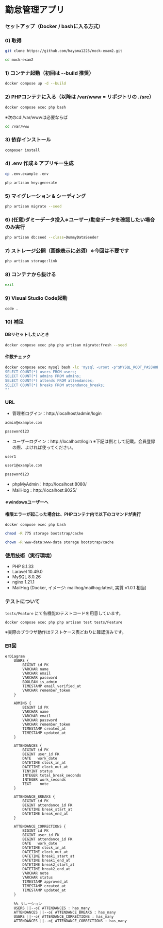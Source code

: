 # 勤怠管理アプリ

### セットアップ（Docker / bashに入る方式）

### 0) 取得
```bash
git clone https://github.com/hayama1225/mock-exam2.git
```
```bash
cd mock-exam2
```
### 1) コンテナ起動（初回は --build 推奨）
```bash
docker compose up -d --build
```
### 2) PHPコンテナに入る（以降は /var/www = リポジトリの ./src）
```bash
docker compose exec php bash
```
※次のcd /var/wwwは必要ならば
```bash
cd /var/www
```
### 3) 依存インストール
```bash
composer install
```
### 4) .env 作成 & アプリキー生成
```bash
cp .env.example .env
```
```bash
php artisan key:generate
```
### 5) マイグレーション & シーディング
```bash
php artisan migrate --seed
```
### 6) (任意)ダミーデータ投入※ユーザー/勤怠データを確認したい場合のみ実行
```bash
php artisan db:seed --class=DummyDataSeeder
```
### 7) ストレージ公開（画像表示に必須）※今回は不要です
```bash
php artisan storage:link
```
### 8) コンテナから抜ける
```bash
exit
```
### 9) Visual Studio Code起動
```bash
code .
```
### 10) 補足
#### DBリセットしたいとき
```bash
docker compose exec php php artisan migrate:fresh --seed
```
#### 件数チェック
```bash
docker compose exec mysql bash -lc 'mysql -uroot -p"$MYSQL_ROOT_PASSWORD" -D "$MYSQL_DATABASE" -e "
SELECT COUNT(*) users FROM users;
SELECT COUNT(*) admins FROM admins;
SELECT COUNT(*) attends FROM attendances;
SELECT COUNT(*) breaks FROM attendance_breaks;
"'
```

### URL
- 管理者ログイン：http://localhost/admin/login
```bash
admin@example.com
```
```bash
password123
```

- ユーザーログイン：http://localhost/login
※下記は例として記載。会員登録の際、よければ使ってください。
```bash
user1
```
```bash
user1@example.com
```
```bash
password123
```

- phpMyAdmin：http://localhost:8080/
- MailHog：http://localhost:8025/

#### ※windowsユーザーへ
#### 権限エラーが起こった場合は、PHPコンテナ内で以下のコマンドが実行
```bash
docker compose exec php bash
```
```bash
chmod -R 775 storage bootstrap/cache
```
```bash
chown -R www-data:www-data storage bootstrap/cache
```

### 使用技術（実行環境）
- PHP 8.1.33
- Laravel 10.49.0
- MySQL 8.0.26
- nginx 1.21.1
- MailHog (Docker, イメージ: mailhog/mailhog:latest, 実質 v1.0.1 相当)

### テストについて
`tests/Feature` にて各機能のテストコードを用意しています。
```bash
docker compose exec php php artisan test tests/Feature
```
※実際のブラウザ動作はテストケース表どおりに確認済みです。

### ER図
```mermaid
erDiagram
    USERS {
        BIGINT id PK
        VARCHAR name
        VARCHAR email
        VARCHAR password
        BOOLEAN is_admin
        TIMESTAMP email_verified_at
        VARCHAR remember_token
    }

    ADMINS {
        BIGINT id PK
        VARCHAR name
        VARCHAR email
        VARCHAR password
        VARCHAR remember_token
        TIMESTAMP created_at
        TIMESTAMP updated_at
    }

    ATTENDANCES {
        BIGINT id PK
        BIGINT user_id FK
        DATE   work_date
        DATETIME clock_in_at
        DATETIME clock_out_at
        TINYINT status
        INTEGER total_break_seconds
        INTEGER work_seconds
        TEXT    note
    }

    ATTENDANCE_BREAKS {
        BIGINT id PK
        BIGINT attendance_id FK
        DATETIME break_start_at
        DATETIME break_end_at
    }

    ATTENDANCE_CORRECTIONS {
        BIGINT id PK
        BIGINT user_id FK
        BIGINT attendance_id FK
        DATE   work_date
        DATETIME clock_in_at
        DATETIME clock_out_at
        DATETIME break1_start_at
        DATETIME break1_end_at
        DATETIME break2_start_at
        DATETIME break2_end_at
        VARCHAR note
        VARCHAR status
        TIMESTAMP approved_at
        TIMESTAMP created_at
        TIMESTAMP updated_at
    }

    %% リレーション
    USERS ||--o{ ATTENDANCES : has_many
    ATTENDANCES ||--o{ ATTENDANCE_BREAKS : has_many
    USERS ||--o{ ATTENDANCE_CORRECTIONS : has_many
    ATTENDANCES ||--o{ ATTENDANCE_CORRECTIONS : has_many
```





